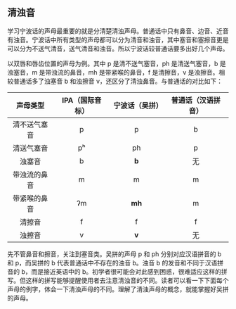 ## 清浊音

学习宁波话的声母最重要的就是分清楚清浊声母。普通话中只有鼻音、边音、近音有浊音。宁波话中所有类型的声母都可以分为清音和浊音，其中塞音和塞擦音更是可以分为不送气清音，送气清音和浊音。所以宁波话较普通话要多出好几个声母。

以双唇和唇齿位置的声母为例。其中 p 是清不送气塞音，ph 是清送气塞音，b 是浊塞音，m 是带浊流的鼻音，mh 是带紧喉的鼻音，f 是清擦音，v 是浊擦音。相较普通话多了浊塞音 b 和浊擦音 v，还区分了清浊鼻音。与普通话的对比如下：

|   声母类型   | IPA（国际音标） | 宁波话（吴拼） | 普通话（汉语拼音） |
| :----------: | :-------------: | :------------: | :----------------: |
| 清不送气塞音 |        p        |       p        |         b          |
|  清送气塞音  |       pʰ        |       ph       |         p          |
|    浊塞音    |        b        |     **b**      |         无         |
| 带浊流的鼻音 |        m        |       m        |         m          |
| 带紧喉的鼻音 |       ʔm        |     **mh**     |         m          |
|    清擦音    |        f        |       f        |         f          |
|    浊擦音    |        v        |     **v**      |         无         |

先不管鼻音和擦音，关注到塞音类。吴拼的声母 p 和 ph 分别对应汉语拼音的 b 和 p，而吴拼的 b 代表普通话中不存在的浊音 b。浊音 b 的发音和不同于汉语拼音的 b，而是接近英语中的 b。初学者很可能会对此感到困惑，很难适应这样的拼写。但这样的拼写能够提醒使用者去注意清浊音的不同。读者可以看一下下面每个声母的例字，体会一下清浊声母的不同。理解了清浊声母的概念，就能掌握好吴拼的声母。